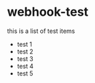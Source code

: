 webhook-test
============

this is a list of test items

* test 1
* test 2
* test 3
* test 4
* test 5
